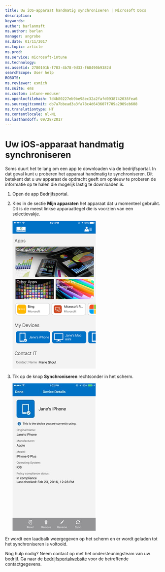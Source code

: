 ```yaml
---
title: Uw iOS-apparaat handmatig synchroniseren | Microsoft Docs
description: 
keywords: 
author: barlanmsft
ms.author: barlan
manager: angrobe
ms.date: 01/11/2017
ms.topic: article
ms.prod: 
ms.service: microsoft-intune
ms.technology: 
ms.assetid: 2780101b-f703-4b78-9d33-f68490b9382d
searchScope: User help
ROBOTS: 
ms.reviewer: esmich
ms.suite: ems
ms.custom: intune-enduser
ms.openlocfilehash: 7d4b80227eb9be98ec32a2fafd0938742038fea6
ms.sourcegitcommit: db7a7bbead3a3fa78c4d643607f709a2909eb608
ms.translationtype: HT
ms.contentlocale: nl-NL
ms.lasthandoff: 09/28/2017
---
```

# <a name="sync-your-ios-device-manually"></a>Uw iOS-apparaat handmatig synchroniseren

Soms duurt het te lang om een app te downloaden via de bedrijfsportal. In dat geval kunt u proberen het apparaat handmatig te synchroniseren. Dit betekent dat u uw apparaat de opdracht geeft om opnieuw te proberen de informatie op te halen die mogelijk lastig te downloaden is.

1. Open de app Bedrijfsportal.

2. Kies in de sectie **Mijn apparaten** het apparaat dat u momenteel gebruikt. Dit is de meest linkse apparaattegel die is voorzien van een selectievakje.

    ![Apparaatscherm met de sectie Mijn apparaten](./media/ios-sync-1-comp-portal-apps.png)

3. Tik op de knop **Synchroniseren** rechtsonder in het scherm.

    ![Apparaatgegevens met de knop Synchroniseren](./media/ios-sync-2-sync-button.png)

Er wordt een laadbalk weergegeven op het scherm en er wordt geladen tot het synchroniseren is voltooid.

Nog hulp nodig? Neem contact op met het ondersteuningsteam van uw bedrijf. Ga naar de [bedrijfsportalwebsite](https://portal.manage.microsoft.com) voor de betreffende contactgegevens.
